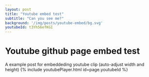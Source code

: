 ```yaml
---
layout: post
title: "Youtube embed test"
subtitle: "Can you see me?"
background: '/img/posts/youtube-embed/bg.svg'
youtubeId: t3Yh56efKGI
---
```


# Youtube github page embed test

A example post for embeddeding youtube clip (auto-adjust width and height)
{% include youtubePlayer.html id=page.youtubeId %}

